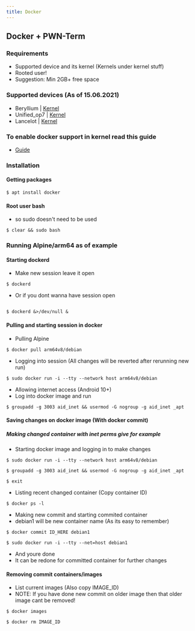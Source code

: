 ```yaml
---
title: Docker
---
```


## Docker + PWN-Term
### Requirements
* Supported device and its kernel (Kernels under kernel stuff)
* Rooted user!
* Suggestion: Min 2GB+ free space

### Supported devices (As of 15.06.2021)
* Beryllium | [Kernel](https://t.me/pwn_term/6487)
* Unified_op7 | [Kernel](https://github.com/neternels/android_kernel_oneplus_sm8150/releases/tag/NetErnels-6.0)
* Lancelot | [Kernel](https://github.com/neternels/NetHunter-Lancelot/releases/tag/v3.0)

### To enable docker support in kernel read this guide

* [Guide](https://cybernity.group/t/how-to-add-docker-support-on-android/587)

### Installation
#### Getting packages

```
$ apt install docker
```

#### Root user bash
* so sudo doesn't need to be used

```
$ clear && sudo bash
```

### Running Alpine/arm64 as of example
#### Starting dockerd
* Make new session leave it open

```
$ dockerd
```

* Or if you dont wanna have session open

```

$ dockerd &>/dev/null &
```

#### Pulling and starting session in docker
* Pulling Alpine

```
$ docker pull arm64v8/debian
```

* Logging into session (All changes will be reverted after rerunning new run)

```
$ sudo docker run -i --tty --network host arm64v8/debian
```
* Allowing internet access (Android 10+)
* Log into docker image and run

```
$ groupadd -g 3003 aid_inet && usermod -G nogroup -g aid_inet _apt
```

#### Saving changes on docker image (With docker commit)
##### Making changed container with inet perms give for example
* Starting docker image and logging in to make changes

```
$ sudo docker run -i --tty --network host arm64v8/debian

$ groupadd -g 3003 aid_inet && usermod -G nogroup -g aid_inet _apt

$ exit
```

* Listing recent changed container (Copy container ID)

```
$ docker ps -l
```

* Making new commit and starting commited container
* debian1 will be new container name (As its easy to remember)

```
$ docker commit ID_HERE debian1

$ sudo docker run -i --tty --net=host debian1

```
* And youre done
* It can be redone for committed container for further changes

#### Removing commit containers/images
* List current images (Also copy IMAGE_ID)
* NOTE: If you have done new commit on older image then that older image cant be removed!

```
$ docker images

$ docker rm IMAGE_ID
```
